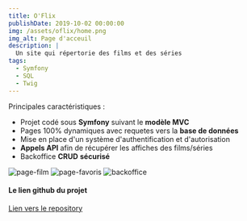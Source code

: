 ```yaml
---
title: O'Flix
publishDate: 2019-10-02 00:00:00
img: /assets/oflix/home.png
img_alt: Page d'acceuil
description: |
  Un site qui répertorie des films et des séries
tags:
  - Symfony
  - SQL
  - Twig
---
```


Principales caractéristiques :  

- Projet codé sous **Symfony** suivant le **modèle MVC**
- Pages 100% dynamiques avec requetes vers la **base de données**
- Mise en place d'un système d'authentification et d'autorisation
- **Appels API** afin de récupérer les affiches des films/séries
- Backoffice **CRUD** **sécurisé**

![page-film](/assets/oflix/film.png)
![page-favoris](/assets/oflix/favoris.png)
![backoffice](/assets/oflix/edit.png)  

#### Le lien github du projet

[Lien vers le repository](https://github.com/Gauthier14/Oflix "Lien vers le repository")